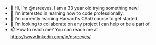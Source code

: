 - 👋 Hi, I’m @nsreeves. I am a 33 year old trying something new!
- 👀 I’m interested in learning how to code professionally. 
- 🌱 I’m currently learning Harvard's CS50 course to get started.
- 💞️ I’m looking to collaborate on any project I can help or be a part of. 
- 📫 How to reach me? You can reach me at https://www.linkedin.com/in/nsreeves/

<!---
nsreeves/nsreeves is a ✨ special ✨ repository because its `README.md` (this file) appears on your GitHub profile.
You can click the Preview link to take a look at your changes.
--->
